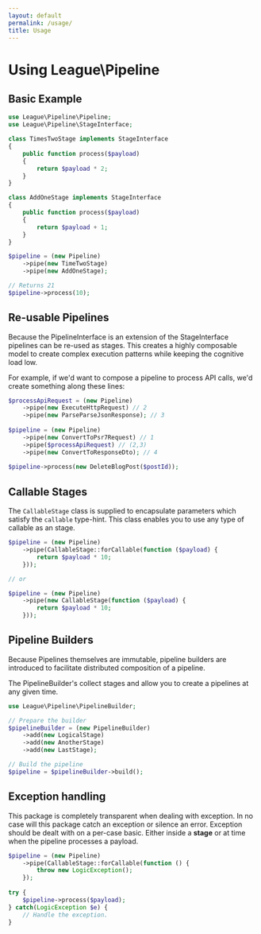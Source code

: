 ```yaml
---
layout: default
permalink: /usage/
title: Usage
---
```


# Using League\Pipeline

## Basic Example

~~~php
use League\Pipeline\Pipeline;
use League\Pipeline\StageInterface;

class TimesTwoStage implements StageInterface
{
    public function process($payload)
    {
        return $payload * 2;
    }
}

class AddOneStage implements StageInterface
{
    public function process($payload)
    {
        return $payload + 1;
    }
}

$pipeline = (new Pipeline)
    ->pipe(new TimeTwoStage)
    ->pipe(new AddOneStage);

// Returns 21
$pipeline->process(10);
~~~

## Re-usable Pipelines

Because the PipelineInterface is an extension of the StageInterface
pipelines can be re-used as stages. This creates a highly composable model
to create complex execution patterns while keeping the cognitive load low.

For example, if we'd want to compose a pipeline to process API calls, we'd create
something along these lines:

~~~php
$processApiRequest = (new Pipeline)
    ->pipe(new ExecuteHttpRequest) // 2
    ->pipe(new ParseParseJsonResponse); // 3
    
$pipeline = (new Pipeline)
    ->pipe(new ConvertToPsr7Request) // 1
    ->pipe($processApiRequest) // (2,3)
    ->pipe(new ConvertToResponseDto); // 4 
    
$pipeline->process(new DeleteBlogPost($postId));
~~~

## Callable Stages

The `CallableStage` class is supplied to encapsulate parameters which satisfy
the `callable` type-hint. This class enables you to use any type of callable as an
stage.

~~~php
$pipeline = (new Pipeline)
    ->pipe(CallableStage::forCallable(function ($payload) {
        return $payload * 10;
    }));

// or

$pipeline = (new Pipeline)
    ->pipe(new CallableStage(function ($payload) {
        return $payload * 10;
    }));
~~~

## Pipeline Builders

Because Pipelines themselves are immutable, pipeline builders are introduced to
facilitate distributed composition of a pipeline.

The PipelineBuilder's collect stages and allow you to create a pipelines at
any given time.

~~~php
use League\Pipeline\PipelineBuilder;

// Prepare the builder
$pipelineBuilder = (new PipelineBuilder)
    ->add(new LogicalStage)
    ->add(new AnotherStage)
    ->add(new LastStage);

// Build the pipeline
$pipeline = $pipelineBuilder->build();
~~~

## Exception handling

This package is completely transparent when dealing with exception. In no case
will this package catch an exception or silence an error. Exception should be
dealt with on a per-case basic. Either inside a __stage__ or at time when the
pipeline processes a payload.

~~~php
$pipeline = (new Pipeline)
    ->pipe(CallableStage::forCallable(function () {
        throw new LogicException();
    });
    
try {
    $pipeline->process($payload);
} catch(LogicException $e) {
    // Handle the exception.
}
~~~